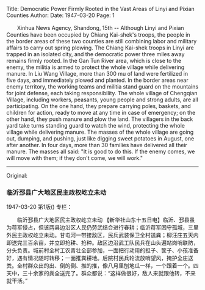Title: Democratic Power Firmly Rooted in the Vast Areas of Linyi and Pixian Counties
Author:
Date: 1947-03-20
Page: 1

　　Xinhua News Agency, Shandong, 15th -- Although Linyi and Pixian Counties have been occupied by Chiang Kai-shek's troops, the people in the border areas of these two counties are still combining labor and military affairs to carry out spring plowing. The Chiang Kai-shek troops in Linyi are trapped in an isolated city, and the democratic power three miles away remains firmly rooted. In the Gan Tun River area, which is close to the enemy, the militia is armed to protect the whole village while delivering manure. In Liu Wang Village, more than 300 mu of land were fertilized in five days, and immediately plowed and planted. In the border areas near enemy territory, the working teams and militia stand guard on the mountains for joint defense, each taking responsibility. The whole village of Chengqian Village, including workers, peasants, young people and strong adults, are all participating. On the one hand, they prepare carrying poles, baskets, and children for action, ready to move at any time in case of emergency; on the other hand, they push manure and plow the land. The villagers in the back yard take turns standing guard to watch the wind, protecting the whole village while delivering manure. The masses of the whole village are going out, dumping, and pushing, just like digging sweet potatoes in August, one after another. In four days, more than 30 families have delivered all their manure. The masses all said: "It is good to do this. If the enemy comes, we will move with them; if they don't come, we will work."



<hr /> 

Original: 


### 临沂邳县广大地区民主政权屹立未动

1947-03-20
第1版()
专栏：

　　临沂邳县广大地区民主政权屹立未动
    【新华社山东十五日电】临沂、邳县虽为蒋军侵占，但该两县边沿区人民仍劳武结合进行春耕；临沂蒋军困守孤城，三里外民主政权屹立未动。甘屯河一带接敌区，民兵武装保卫全村送粪；柳汪庄五天内即送完三百余亩，并立即抢耕、抢种。敌区边沿武工队民兵在山头遍站岗哨联防，分头负责。城前村全村工农青壮全部参加，一面把行动用的担子、筐子、小孩准备好，遇有情况随时转移；一面推粪耕地。后院村民兵轮流放哨望风，掩护全庄送粪。全村群众出的出、倒的倒、推的推，像八月里刨地瓜一样，一个跟着一个。四天中，三十余家的粪全送完了。群众都说：“这样做很好，敌人来就跟他转，不来就干活。”
